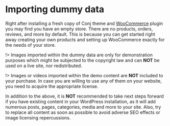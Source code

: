 # Importing dummy data 

Right after installing a fresh copy of Conj theme and [WooCommerce](https://wordpress.org/plugins/woocommerce/) plugin you may find you have an empty store. There are no products, orders, reviews, and more by default. This is because you can get started right away creating your own products and setting up WooCommerce exactly for the needs of your store.

!> Images imported within the dummy data are only for demonstration purposes which might be subjected to the copyright law and can **NOT** be used on a live site, nor redistributed.

!> Images or videos imported within the demo content are **NOT** included to your purchase. In case you are willing to use any of them on your website, you need to acquire the appropriate license.

In addition to the above, it is **NOT** recommended to take next steps forward if you have existing content in your WordPress installation, as it will add numerous posts, pages, categories, media and more to your site.
Also, try to replace all content as soon as possible to avoid adverse SEO effects or image licensing repercussions.
